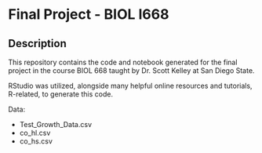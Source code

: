# Final Project - BIOL l668

## Description
This repository contains the code and notebook generated for the final project in the course BIOL 668 taught by Dr. Scott Kelley at San Diego State.

RStudio was utilized, alongside many helpful online resources and tutorials, R-related, to generate this code.

Data:
 - Test_Growth_Data.csv
 - co_hl.csv
 - co_hs.csv

